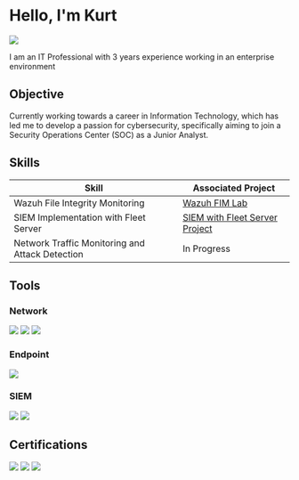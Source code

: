 # Hello, I'm Kurt
<a href="https://ca.linkedin.com/in/kurt-yakimoski-42b34b303"><img src="https://img.shields.io/badge/-LinkedIn-0072b1?&style=for-the-badge&logo=linkedin&logoColor=white" /></a>


I am an IT Professional with 3 years experience working in an enterprise environment 

## Objective

Currently working towards a career in Information Technology, which has led me to develop a passion for cybersecurity, specifically aiming to join a Security Operations Center (SOC) as a Junior Analyst.

## Skills

| Skill                                         | Associated Project         |
|-----------------------------------------------|----------------------------|
| Wazuh File Integrity Monitoring               | <a href="https://github.com/Kurtyako/Wazuh-FIM-Lab/tree/main">Wazuh FIM Lab</a>|
| SIEM Implementation with Fleet Server          | <a href="https://github.com/Kurtyako/SIEM-Implementation">SIEM with Fleet Server Project</a>|
| Network Traffic Monitoring and Attack Detection | <a >In Progress</a>|
## Tools

### Network
<div>
    <img src="https://img.shields.io/badge/-Wireshark-1679A7?&style=for-the-badge&logo=Wireshark&logoColor=white" />
    <img src="https://img.shields.io/badge/-Suricata-EF3B2D?&style=for-the-badge&logo=Suricata&logoColor=white" />
    <img src="https://img.shields.io/badge/-Snort-FF0000?&style=for-the-badge&logo=Snort&logoColor=white" />

</div>

### Endpoint
<div>
    <img src="https://img.shields.io/badge/-Microsoft_Defender_for_Endpoint-00A4EF?&style=for-the-badge&logo=Microsoft&logoColor=white" />
   
</div>

### SIEM
<div>
    <img src="https://img.shields.io/badge/-Splunk-000000?&style=for-the-badge&logo=Splunk&logoColor=white" />
    <img src="https://img.shields.io/badge/-Elastic-005571?&style=for-the-badge&logo=Elastic&logoColor=white" />
</div>

## Certifications
<div>
<img src="https://img.shields.io/badge/-Security%2B-FF0000?&style=for-the-badge&logo=CompTIA&logoColor=white" />
<img src="https://img.shields.io/badge/-Google%20Cybersecurity%20Professional-4285F4?style=for-the-badge&logo=google&logoColor=white" />
<img src="https://img.shields.io/badge/-AWS%20Academy%20Cloud%20Foundations-FF9900?style=for-the-badge&logo=amazonaws&logoColor=white" />
